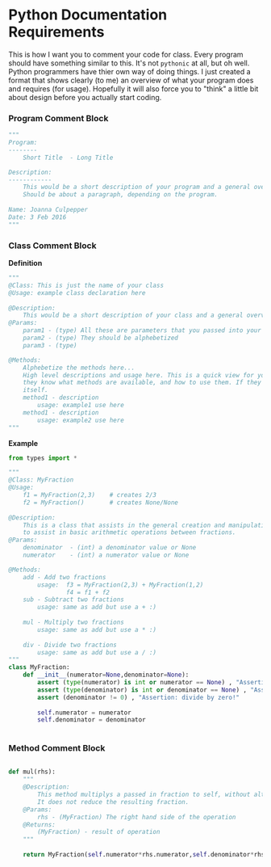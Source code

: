 # Python Documentation Requirements 

This is how I want you to comment your code for class. Every program should have something similar
to this. It's not `pythonic` at all, but oh well. Python programmers have thier own way of doing things. 
I just created a format that shows clearly (to me) an overview of what your program does and requires (for
usage). Hopefully it will also force you to "think" a little bit about design before you actually start coding. 

### Program Comment Block
```python
"""
Program:
--------
    Short Title  - Long Title

Description:
------------
    This would be a short description of your program and a general overview of what you did. 
    Should be about a paragraph, depending on the program.
    
Name: Joanna Culpepper
Date: 3 Feb 2016
"""
```

### Class Comment Block

**Definition**

```python
"""
@Class: This is just the name of your class 
@Usage: example class declaration here
    
@Description:
    This would be a short description of your class and a general overview of what it does. 
@Params:
    param1 - (type) All these are parameters that you passed into your class (possibly) to help construct the class
    param2 - (type) They should be alphebetized
    param3 - (type)

@Methods:
    Alphebetize the methods here...
    High level descriptions and usage here. This is a quick view for you or someone who's using your class so 
    they know what methods are available, and how to use them. If they need more, they can go look at the method
    itself.
    method1 - description
        usage: example1 use here
    method1 - description
        usage: example2 use here
"""
```

**Example**

```python
from types import *

"""
@Class: MyFraction 
@Usage: 
    f1 = MyFraction(2,3)    # creates 2/3
    f2 = MyFraction()       # creates None/None
    
@Description:
    This is a class that assists in the general creation and manipulation of fractions. It provides overloaded operators
    to assist in basic arithmetic operations between fractions.
@Params:
    denominator  - (int) a denominator value or None
    numerator    - (int) a numerator value or None

@Methods:
    add - Add two fractions
        usage:  f3 = MyFraction(2,3) + MyFraction(1,2)
                f4 = f1 + f2
    sub - Subtract two fractions
        usage: same as add but use a + :)
    
    mul - Multiply two fractions
        usage: same as add but use a * :)
    
    div - Divide two fractions
        usage: same as add but use a / :)
"""
class MyFraction:
    def __init__(numerator=None,denominator=None):
        assert (type(numerator) is int or numerator == None) , "Assertion: numerator bad value: %d" % (n)
        assert (type(denominator) is int or denominator == None) , "Assertion: denominator bad value: %d" % (n)
        assert (denominator != 0) , "Assertion: divide by zero!" 
        
        self.numerator = numerator
        self.denominator = denominator
        
```

### Method Comment Block

```python

def mul(rhs):
    """
    @Description:
        This method multiplys a passed in fraction to self, without altering self and passes back a new fraction
        It does not reduce the resulting fraction. 
    @Params:
        rhs - (MyFraction) The right hand side of the operation
    @Returns:
        (MyFraction) - result of operation
    """
    
    return MyFraction(self.numerator*rhs.numerator,self.denominator*rhs.denominator)
    
```
